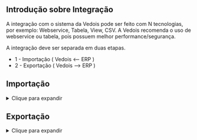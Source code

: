 Introdução sobre Integração
-------------------------------

A integração com o sistema da Vedois pode ser feito com N tecnologias, por exemplo:
Webservice, Tabela, View, CSV. A Vedois recomenda o uso de webservice ou tabela, pois possuem melhor performance/segurança.

A integração deve ser separada em duas etapas.
  * 1 - Importação ( Vedois <-- ERP )
  * 2 - Exportação ( Vedois --> ERP )


Importação
-------------------------------

<details>
  <summary>Clique para expandir</summary>
  
Nome da Tabela = **IMPORTMAQUINA**
Tabela responsável pelo cadastro dos centros de recurso.

|Coluna|Tipo de dado|Tamanho|Obs|
|-------------|-------------|-------------|-------------|
|id|	Integer|		|Precisa ser sequencial|
|empresa|	Integer|		default=1||
|codigo|	Varchar|max_length=30||
|descricao|	Varchar|max_length=128||
|linear|	BooleanField|		|default=False|
|grupo|	Varchar|	max_length=32||	
|ativa|	BooleanField|		|default=False|
|fator_velocidade|	DecimalField|	max_digits=20, decimal_places=10|	default=1|
|status_imp|Varchar|	max_length=1|	blank=True, null=True # 'N'=new, 'U'=update, 'I'=integrated

</details>


Exportação
-------------------------------

<details>
  <summary>Clique para expandir</summary>
  
teste

</details>